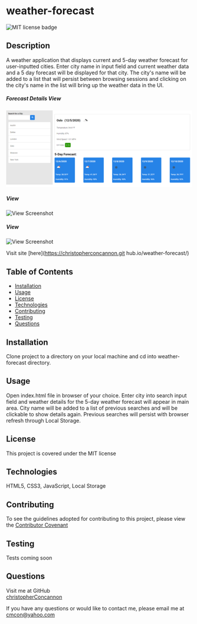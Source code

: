 # weather-forecast

![MIT license badge](https://img.shields.io/badge/license-MIT-green)

## Description
A weather application that displays current and 5-day weather forecast for user-inputted cities.  Enter city name in input field and current weather data and a 5 day forecast will be displayed for that city.  The city's name will be added to a list that will persist between browsing sessions and clicking on the city's name in the list will bring up the weather data in the UI.

##### Forecast Details View
![Forecast Details View Screenshot](./assets/images/screenshot.png)
##### View
![View Screenshot](./assets/images/screenshot2.png)
##### View
![View Screenshot](./assets/images/screenshot3.png)

Visit site [here](https://christopherconcannon.git
hub.io/weather-forecast/)

## Table of Contents
  * [Installation](#installation)
  * [Usage](#usage)
  * [License](#license)
  * [Technologies](#technologies)
  * [Contributing](#contributing)
  * [Testing](#testing)
  * [Questions](#questions)
  
## Installation
Clone project to a directory on your local machine and cd into weather-forecast directory.  

## Usage
Open index.html file in browser of your choice.  Enter city into search input field and weather details for the 5-day weather forecast will appear in main area.  City name will be added to a list of previous searches and will be clickable to show details again.  Previous searches will persist with browser refresh through Local Storage.

## License 
This project is covered under the MIT license 

## Technologies 
HTML5, CSS3, JavaScript, Local Storage

## Contributing
To see the guidelines adopted for contributing to this project, please view the [Contributor Covenant](https://www.contributor-covenant.org/version/2/0/code_of_conduct/code_of_conduct.txt)

## Testing
Tests coming soon

## Questions
Visit me at GitHub  
[christopherConcannon](https://github.com/christopherConcannon)
  
If you have any questions or would like to contact me, please email me at  
[cmcon@yahoo.com](mailto:cmcon@yahoo.com)

